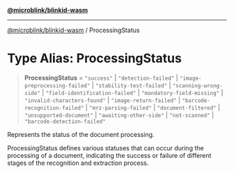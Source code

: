[**@microblink/blinkid-wasm**](../README.md)

***

[@microblink/blinkid-wasm](../README.md) / ProcessingStatus

# Type Alias: ProcessingStatus

> **ProcessingStatus** = `"success"` \| `"detection-failed"` \| `"image-preprocessing-failed"` \| `"stability-test-failed"` \| `"scanning-wrong-side"` \| `"field-identification-failed"` \| `"mandatory-field-missing"` \| `"invalid-characters-found"` \| `"image-return-failed"` \| `"barcode-recognition-failed"` \| `"mrz-parsing-failed"` \| `"document-filtered"` \| `"unsupported-document"` \| `"awaiting-other-side"` \| `"not-scanned"` \| `"barcode-detection-failed"`

Represents the status of the document processing.

ProcessingStatus defines various statuses that can occur during the
processing of a document, indicating the success or failure of different
stages of the recognition and extraction process.
